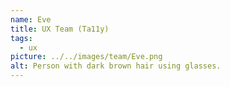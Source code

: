 ```yaml
---
name: Eve
title: UX Team (Ta11y)
tags:
  - ux
picture: ../../images/team/Eve.png
alt: Person with dark brown hair using glasses.
---
```

